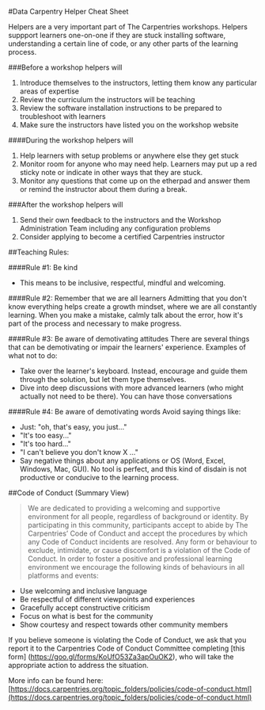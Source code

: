 #Data Carpentry Helper Cheat Sheet

Helpers are a very important part of The Carpentries workshops. Helpers suppport learners one-on-one if they are stuck installing software, understanding a certain line of code, or any other parts of the learning process.

###Before a workshop helpers will

1. Introduce themselves to the instructors, letting them know any particular areas of expertise
2. Review the curriculum the instructors will be teaching
3. Review the software installation instructions to be prepared to troubleshoot with learners
4. Make sure the instructors have listed you on the workshop website

####During the workshop helpers will

1. Help learners with setup problems or anywhere else they get stuck
2. Monitor room for anyone who may need help. Learners may put up a red sticky note or indicate in other ways that they are stuck.
3. Monitor any questions that come up on the etherpad and answer them or remind the instructor about them during a break.

###After the workshop helpers will

1. Send their own feedback to the instructors and the Workshop Administration Team including any configuration problems
2. Consider applying to become a certified Carpentries instructor


##Teaching Rules: 

####Rule #1: Be kind
- This means to be inclusive, respectful, mindful and welcoming.

####Rule #2: Remember that we are all learners
Admitting that you don't know everything helps create a growth mindset, where we are all constantly learning.
When you make a mistake, calmly talk about the error, how it's part of the process and necessary to make progress.

####Rule #3: Be aware of demotivating attitudes
There are several things that can be demotivating or impair the learners' experience. Examples of what not to do:

- Take over the learner's keyboard. Instead, encourage and guide them through the solution, but let them type themselves.
- Dive into deep discussions with more advanced learners (who might actually not need to be there). You can have those conversations 

####Rule #4: Be aware of demotivating words
Avoid saying things like: 

- Just: "oh, that's easy, you just..."
- "It's too easy..."
- "It's too hard..."
- "I can't believe you don't know X ..."
- Say negative things about any applications or OS (Word, Excel, Windows, Mac, GUI). No tool is perfect, and this kind of disdain is not productive or conducive to the learning process.


##Code of Conduct (Summary View) 

>We are dedicated to providing a welcoming and supportive environment for all people, regardless of background or identity. By participating in this community, participants accept to abide by The Carpentries’ Code of Conduct and accept the procedures by which any Code of Conduct incidents are resolved. Any form or behaviour to exclude, intimidate, or cause discomfort is a violation of the Code of Conduct. In order to foster a positive and professional learning environment we encourage the following kinds of behaviours in all platforms and events:
>
- Use welcoming and inclusive language
- Be respectful of different viewpoints and experiences
- Gracefully accept constructive criticism
- Focus on what is best for the community
- Show courtesy and respect towards other community members
>
If you believe someone is violating the Code of Conduct, we ask that you report it to the Carpentries Code of Conduct Committee completing [this form] (https://goo.gl/forms/KoUfO53Za3apOuOK2), who will take the appropriate action to address the situation.


More info can be found here: [https://docs.carpentries.org/topic_folders/policies/code-of-conduct.html](https://docs.carpentries.org/topic_folders/policies/code-of-conduct.html)
